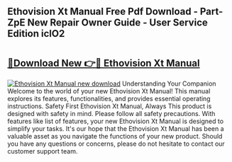 ## Ethovision Xt Manual Free Pdf Download - Part-ZpE New Repair Owner Guide - User Service Edition iclO2

# <h2><a href="http://bc31699.oget.top/?id=Ethovision+Xt+Manual">🔗Download New 👉🔴 Ethovision Xt Manual</a></h2>

[![Ethovision Xt Manual new download](https://i.imgur.com/5g1atiW.png)](http://bc31699.oget.top/?id=Ethovision+Xt+Manual)
Understanding Your Companion Welcome to the world of your new Ethovision Xt Manual! This manual explores its features, functionalities, and provides essential operating instructions. Safety First Ethovision Xt Manual, Always This product is designed with safety in mind. Please follow all safety precautions. With features like list of features, your new Ethovision Xt Manual is designed to simplify your tasks. It's our hope that the Ethovision Xt Manual has been a valuable asset as you navigate the functions of your new product. Should you have any questions or concerns, please do not hesitate to contact our customer support team.
